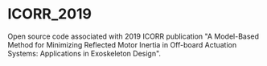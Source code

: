 # ICORR_2019
Open source code associated with 2019 ICORR publication "A Model-Based Method for Minimizing Reflected Motor Inertia in Off-board Actuation Systems: Applications in Exoskeleton Design".
